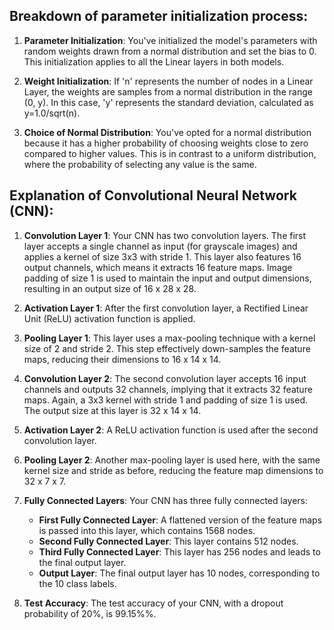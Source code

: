 ## Breakdown of parameter initialization process:

1. **Parameter Initialization**: You've initialized the model's parameters with random weights drawn from a normal distribution and set the bias to 0. This initialization applies to all the Linear layers in both models.

2. **Weight Initialization**: If 'n' represents the number of nodes in a Linear Layer, the weights are samples from a normal distribution in the range (0, y). In this case, 'y' represents the standard deviation, calculated as y=1.0/sqrt(n).

3. **Choice of Normal Distribution**: You've opted for a normal distribution because it has a higher probability of choosing weights close to zero compared to higher values. This is in contrast to a uniform distribution, where the probability of selecting any value is the same.

## Explanation of Convolutional Neural Network (CNN):
1. **Convolution Layer 1**: Your CNN has two convolution layers. The first layer accepts a single channel as input (for grayscale images) and applies a kernel of size 3x3 with stride 1. This layer also features 16 output channels, which means it extracts 16 feature maps. Image padding of size 1 is used to maintain the input and output dimensions, resulting in an output size of 16 x 28 x 28.

2. **Activation Layer 1**: After the first convolution layer, a Rectified Linear Unit (ReLU) activation function is applied.

3. **Pooling Layer 1**: This layer uses a max-pooling technique with a kernel size of 2 and stride 2. This step effectively down-samples the feature maps, reducing their dimensions to 16 x 14 x 14.

4. **Convolution Layer 2**: The second convolution layer accepts 16 input channels and outputs 32 channels, implying that it extracts 32 feature maps. Again, a 3x3 kernel with stride 1 and padding of size 1 is used. The output size at this layer is 32 x 14 x 14.

5. **Activation Layer 2**: A ReLU activation function is used after the second convolution layer.

6. **Pooling Layer 2**: Another max-pooling layer is used here, with the same kernel size and stride as before, reducing the feature map dimensions to 32 x 7 x 7.

7. **Fully Connected Layers**: Your CNN has three fully connected layers:
    - **First Fully Connected Layer**: A flattened version of the feature maps is passed into this layer, which contains 1568 nodes.
    - **Second Fully Connected Layer**: This layer contains 512 nodes.
    - **Third Fully Connected Layer**: This layer has 256 nodes and leads to the final output layer.
    - **Output Layer**: The final output layer has 10 nodes, corresponding to the 10 class labels.

8. **Test Accuracy**: The test accuracy of your CNN, with a dropout probability of 20%, is 99.15%%.